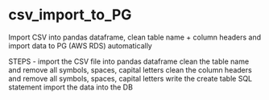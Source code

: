 # csv_import_to_PG
Import CSV into pandas dataframe, clean table name + column headers and import data to PG (AWS RDS) automatically

STEPS - 
import the CSV file into pandas dataframe
clean the table name and remove all symbols, spaces, capital letters
clean the column headers and remove all symbols, spaces, capital letters
write the create table SQL statement
import the data into the DB
